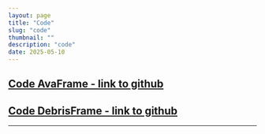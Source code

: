 ```yaml
---
layout: page
title: "Code"
slug: "code"
thumbnail: ""
description: "code"
date: 2025-05-10 
---
```



## [Code AvaFrame - link to github](https://github.com/avaframe/AvaFrame)
## [Code DebrisFrame - link to github](https://github.com/OpenNHM/DebrisFrame)

---

